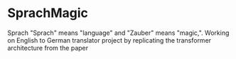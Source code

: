 # SprachMagic
Sprach  "Sprach" means "language" and "Zauber" means "magic,". Working on English to German translator project by replicating the transformer architecture from the paper
